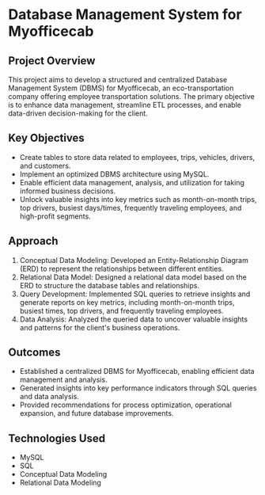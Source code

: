 # Database Management System for Myofficecab

## Project Overview
This project aims to develop a structured and centralized Database Management System (DBMS) for Myofficecab, an eco-transportation company offering employee transportation solutions. The primary objective is to enhance data management, streamline ETL processes, and enable data-driven decision-making for the client.

## Key Objectives
- Create tables to store data related to employees, trips, vehicles, drivers, and customers.
- Implement an optimized DBMS architecture using MySQL.
- Enable efficient data management, analysis, and utilization for taking informed business decisions.
- Unlock valuable insights into key metrics such as month-on-month trips, top drivers, busiest days/times, frequently traveling employees, and high-profit segments.

## Approach
1. Conceptual Data Modeling: Developed an Entity-Relationship Diagram (ERD) to represent the relationships between different entities.
2. Relational Data Model: Designed a relational data model based on the ERD to structure the database tables and relationships.
3. Query Development: Implemented SQL queries to retrieve insights and generate reports on key metrics, including month-on-month trips, busiest times, top drivers, and frequently traveling employees.
4. Data Analysis: Analyzed the queried data to uncover valuable insights and patterns for the client's business operations.

## Outcomes
- Established a centralized DBMS for Myofficecab, enabling efficient data management and analysis.
- Generated insights into key performance indicators through SQL queries and data analysis.
- Provided recommendations for process optimization, operational expansion, and future database improvements.

## Technologies Used
- MySQL
- SQL
- Conceptual Data Modeling
- Relational Data Modeling
